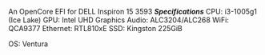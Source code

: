 An OpenCore EFI for DELL Inspiron 15 3593
***Specifications***
CPU: i3-1005g1 (Ice Lake)
GPU: Intel UHD Graphics
Audio: ALC3204/ALC268
WiFi: QCA9377
Ethernet: RTL810xE
SSD: Kingston 225GiB

OS: Ventura

